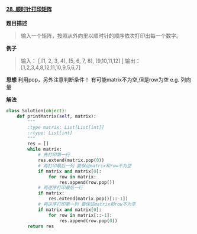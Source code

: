 #### [28. 顺时针打印矩阵](https://www.acwing.com/problem/content/39/)
**题目描述**
> 输入一个矩阵，按照从外向里以顺时针的顺序依次打印出每一个数字。

**例子**
> 输入：
[
  [1, 2, 3, 4],
  [5, 6, 7, 8],
  [9,10,11,12]
]
输出：[1,2,3,4,8,12,11,10,9,5,6,7]

**思想**
利用pop，另外注意判断条件！ 有可能matrix不为空,但是row为空 e.g. 列向量

**解法**
```python
class Solution(object):
    def printMatrix(self, matrix):
        """
        :type matrix: List[List[int]]
        :rtype: List[int]
        """
        res = []
        while matrix:
            # 先打印第一行
            res.extend(matrix.pop(0))
            # 再打印最后一列 要保证matrix和row不为空
            if matrix and matrix[0]:
                for row in matrix:
                    res.append(row.pop())
            # 再逆序打印最后一行        
            if matrix:        
                res.extend(matrix.pop()[::-1])
            # 再逆序打印第一列 要保证matrix和row不为空
            if matrix and matrix[0]:
                for row in matrix[::-1]:
                    res.append(row.pop(0))
        return res
```